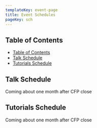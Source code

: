 ```yaml
---
templateKey: event-page
title: Event Schedules
pageKey: sch
---
```


## Table of Contents

- [Table of Contents](#table-of-contents)
- [Talk Schedule](#talk-schedule)
- [Tutorials Schedule](#tutorials-schedule)

## Talk Schedule

Coming about one month after CFP close

## Tutorials Schedule

Coming about one month after CFP close

